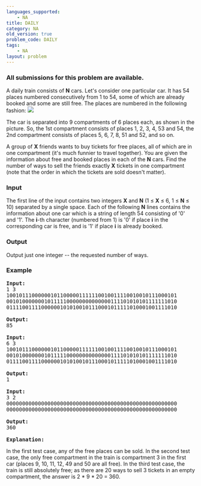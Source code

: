 ```yaml
---
languages_supported:
    - NA
title: DAILY
category: NA
old_version: true
problem_code: DAILY
tags:
    - NA
layout: problem
---
```

###  All submissions for this problem are available. 

A daily train consists of **N** cars. Let's consider one particular car. It has 54 places numbered consecutively from 1 to 54, some of which are already booked and some are still free. The places are numbered in the following fashion: ![](http://www.codechef.com/download/daily.jpg)

The car is separated into 9 compartments of 6 places each, as shown in the picture. So, the 1st compartment consists of places 1, 2, 3, 4, 53 and 54, the 2nd compartment consists of places 5, 6, 7, 8, 51 and 52, and so on.

A group of **X** friends wants to buy tickets for free places, all of which are in one compartment (it's much funnier to travel together). You are given the information about free and booked places in each of the **N** cars. Find the number of ways to sell the friends exactly **X** tickets in one compartment (note that the order in which the tickets are sold doesn't matter).

### Input

The first line of the input contains two integers **X** and **N** (1 ≤ **X** ≤ 6, 1 ≤ **N** ≤ 10) separated by a single space. Each of the following **N** lines contains the information about one car which is a string of length 54 consisting of '0' and '1'. The **i**-th character (numbered from 1) is '0' if place **i** in the corresponding car is free, and is '1' if place **i** is already booked.

### Output

Output just one integer -- the requested number of ways.

### Example

<pre>
<b>Input:</b>
1 3
100101110000001011000001111110010011110010010111000101
001010000000101111100000000000000111101010101111111010
011110011110000001010100101110001011111010001001111010

<b>Output:</b>
85

<b>Input:</b>
6 3
100101110000001011000001111110010011110010010111000101
001010000000101111100000000000000111101010101111111010
011110011110000001010100101110001011111010001001111010

<b>Output:</b>
1

<b>Input:</b>
3 2
000000000000000000000000000000000000000000000000000000
000000000000000000000000000000000000000000000000000000

<b>Output:</b>
360

<b>Explanation:</b>
</pre>
In the first test case, any of the free places can be sold. In the second test case, the only free compartment in the train is compartment 3 in the first car (places 9, 10, 11, 12, 49 and 50 are all free). In the third test case, the train is still absolutely free; as there are 20 ways to sell 3 tickets in an empty compartment, the answer is 2 \* 9 \* 20 = 360.
